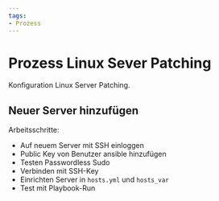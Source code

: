 ```yaml
---
tags:
- Prozess
---
```

# Prozess Linux Sever Patching
Konfiguration Linux Server Patching.

## Neuer Server hinzufügen
Arbeitsschritte:
* Auf neuem Server mit SSH einloggen
* Public Key von Benutzer ansible hinzufügen
* Testen Passwordless Sudo
* Verbinden mit SSH-Key
* Einrichten Server in `hosts.yml` und `hosts_var`
* Test mit Playbook-Run
